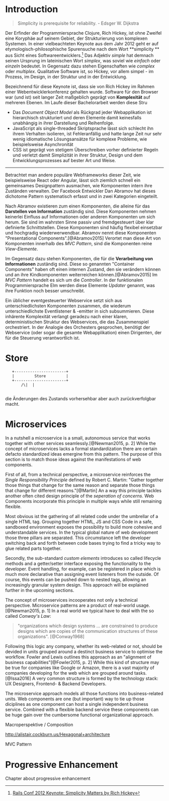 

# Introduction

> Simplicity is prerequisite for reliability. - Edsger W. Dijkstra

Der Erfinder der Programmiersprache Clojure, Rich Hickey, ist ohne Zweifel eine Koryphäe auf seinem Gebiet, der Strukturierung von komplexen Systemen. In einer vielbeachteten Keynote aus dem Jahr 2012 geht er auf etymologisch-philosophische Spurensuche nach dem Wort **simplicity ** aus Sicht eines Softwareentwicklers.[^rich] Das Adjektiv *simple* hat demnach seinen Ursprung im lateinischen Wort *simplex*, was soviel wie *einfach* oder *einzeln* bedeutet. In Gegensatz dazu stehen Eigenschaften wie *complex* oder *multiplex*. Qualitative Software ist, so Hickey, vor allem simpel -  im Prozess, im Design, in der Struktur und in der Entwicklung.

[^rich]: [Rails Conf 2012 Keynote: Simplicity Matters by Rich Hickey](https://www.youtube.com/watch?v=rI8tNMsozo0&t=48s)

Bezeichnend für diese Keynote ist, dass sie von Rich Hickey im Rahmen einer Webentwicklerkonferenz gehalten wurde. Software für den Browser war (und ist) seit langer Zeit maßgeblich geprägt von **Komplexität** auf mehreren Ebenen. Im Laufe dieser Bachelorarbeit werden diese Stru





* Das *Document Object Model* als Rückgrad jeder Webapplikation ist hierarchisch strukturiert und deren Elemente damit keinesfalls unabhängig in ihrer Darstellung und Reihenfolge.
* JavaScript als single-threaded Skriptsprache lässt sich schlecht ihn ihrem Verhalten isolieren, ist Fehleranfällig und hatte lange Zeit nur sehr wenig idiomatische Lösungsansätze für komplexe Probleme, wie beispielsweise Asynchronität
* CSS ist geprägt von stetigem Überschreiben vorher definierter Regeln und verletzt damit Simplizität in ihrer Struktur, Design und dem Entwicklungsprozesses auf bester Art und Weise.




---

Betrachtet man andere populäre Webframeworks dieser Zeit, wie beispielsweise React oder Angular, lässt sich ziemlich schnell ein gemeinsames Designpattern ausmachen, wie Komponenten intern ihre Zuständen verwalten. Der Facebook Entwickler Dan Abramov hat dieses dichotome Pattern systematisch erfasst und in zwei Kategorien eingeteilt.

Nach Abramov existieren zum einen Komponenten,  die alleine für das **Darstellen von Information** zuständig sind. Diese Komponenten nehmen keinerlei Einfluss auf  Informationen oder anderen Komponenten um sich herum. Sie sind im wahrsten Sinne passiv und fremdgesteuert über klar definierte Schnittstellen. Diese Komponenten sind häufig flexibel einsetzbar und hochgradig wiederwerwendbar. Abramov nennt diese Komponenten "Presentational Components".[@Abramov2015] Verortet man diese Art von Komponenten innerhalb des *MVC Pattern*, sind die Komponenten reine *View-Elemente*.

Im Gegensatz dazu stehen Komponenten,  die für die **Verarbeitung von Informationen** zuständig sind. Diese so genannten "Container Components" haben oft einen internen Zustand, den sie verändern können und an ihre Kindkomponenten weiterreichen können.[@Abramov2015] Im *MVC Pattern* handelt es sich um die *Controller*. In der funktionalen Programmiersprache Elm werden diese Elemente *Updater* genannt, was ihre Funktion noch besser umschreibt. 

Ein üblicher eventgesteuerter Webservice setzt sich aus unterschiedlichsten Komponenten zusammen, die wiederum unterschiedlichste Eventlistener & -emitter  in sich subsummieren. Diese inhärente Komplexität verlangt geradezu nach einer klaren, deterministischen Struktur des Webservices, die das Zusammenspiel orchestriert. In der Analogie des Orchesters gesprochen, benötigt der Webservice (oder sogar die gesamte Webapplikation)  einen Dirigenten, der für die Steuerung verantwortlich ist.

# Store

```
   +-----------------------+
   |         Store         |
   +-----------------------+
       /\|  |
       
```



die Änderungen des Zustands vorhersehbar aber auch zurückverfolgbar macht.


# Microservices

In a nutshell a microservice is a small, autonomous service that works together with other services seamlessly.[@Newman2015, p. 2] While the concept of microservices lacks a formal standardization there are certain defacto standardized ideas emergine from this pattern. The purpose of this section is to match those ideas against the manifestations of web components. 

First of all, from a technical perspective, a microservice reinforces the *Single Responsibility Principle* defined by Robert C. Martin: "Gather together those things that change for the same reason and separate those things that change for different reasons."[@Martin] An a way this principle tackles another often cited design principle of the *seperation of concerns*. Web Components incorporate this principle in multiple ways while still remaining flexible. 

Most obvious ist the gathering of all related code under the umbrellar of a single HTML tag. Grouping together HTML, JS and CSS Code in a safe, sandboxed environment exposes the possibility to build more cohesive and understandable services. In the typical global nature of web development those three pillars are separated. This circumstance left the developer switching back and forth between code bases trying to find a tricky way to glue related parts together.

Secondly, the sub-standard *custom elements* introduces so called lifecycle methods and a getter/setter interface exposing the functionality to the developer. Event handling, for example, can be registered in place which is much more declarative than assigning event listeners from the outside. Of course, this events can be pushed down to nested tags, allowing an increasingly granular system design. This approach will be explained further in the upcoming sections.

The concept of microservices incooperates not only a technical perspective. Microservice patterns are a product of real-world usage.[@Newman2015, p. 1] In a real world we typical have to deal with the so called *Conway's Law*:

> "organizations which design systems ... are constrained to produce designs which are copies of the communication structures of these organizations". [@Conway1968]

 Following this logic any company, whether its web-related or not,  should be devided in units grouped around a destinct business service to optimise the workflow. Fowler and Lewis outlines this approach as an "alignment of business capabilities"[@Fowler2015, p. 2] While this  kind of structure may be true for companies like Google or Amazon, there is a vast majority of companies developing for the web which are grouped around tasks.[@Issa2016] A very common structure is formed by the technology stack: UX Designers, Frontend- & Backend Developers. 

The microservice approach models all those functions into business-related units. Web components are one (but important) way to tie up those diciplines as one component can host a single independent business service. Combined with a flexible backend service these components can be huge gain over the cumbersome functional organizational approach.







Macroperspektive / Composition

http://alistair.cockburn.us/Hexagonal+architecture

MVC Pattern

# Progressive Enhancement

Chapter about progressive enhancement